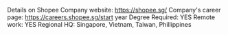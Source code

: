 Details on Shopee
Company website: https://shopee.sg/
Company's career page: https://careers.shopee.sg/start year
Degree Required: YES
Remote work: YES
Regional HQ: Singapore, Vietnam, Taiwan, Phillippines
